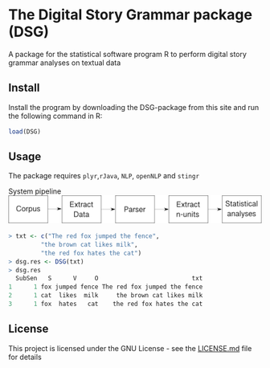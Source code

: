 # The Digital Story Grammar package (DSG)
A package for the statistical software program R to perform digital story grammar analyses on textual data

## Install
Install the program by downloading the DSG-package from this site and run the following command in R: <br/>

``` r
load(DSG)
```

##  Usage
The package requires `plyr`,`rJava`, `NLP`, `openNLP` and `stingr`

System pipeline
<img src="https://github.com/sban/narratives/blob/master/SystemPipelineW2.png" >



``` r
> txt <- c("The red fox jumped the fence", 
         "the brown cat likes milk", 
         "the red fox hates the cat")
> dsg.res <- DSG(txt)
> dsg.res
  SubSen   S      V     O                          txt
1      1 fox jumped fence The red fox jumped the fence
2      1 cat  likes  milk     the brown cat likes milk
3      1 fox  hates   cat    the red fox hates the cat
```

## License

This project is licensed under the GNU License - see the [LICENSE.md](LICENSE.md) file for details

